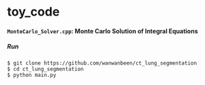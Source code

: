 # toy_code

#### ```MonteCarlo_Solver.cpp```: Monte Carlo Solution of Integral Equations


##### Run

```
$ git clone https://github.com/wanwanbeen/ct_lung_segmentation
$ cd ct_lung_segmentation
$ python main.py
